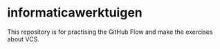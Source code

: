 # informaticawerktuigen
This repository is for practising the GitHub Flow and make the exercises about VCS.
